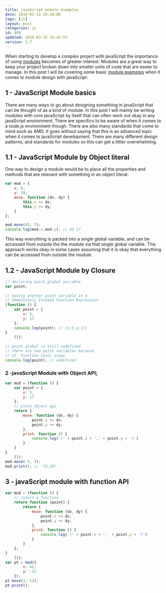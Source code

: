 ```yaml
---
title: javaScript module examples
date: 2019-03-12 19:10:00
tags: [js]
layout: post
categories: js
id: 400
updated: 2019-03-15 16:42:53
version: 1.7
---
```


When starting to develop a complex project with javaScript the importance of using [modules](https://en.wikipedia.org/wiki/Modular_programming) becomes of greater interest. Modules are a great way to keep your project broken down into smaller units of code that are easier to manage. In this post I will be covering some basic [module examples](http://exploringjs.com/es6/ch_modules.html) when it comes to module design with javaScript.

<!-- more -->

## 1 - JavaScript Module basics

There are many ways to go about designing something in javaScript that can be thought of as a kind of module. In this post I will mainly be writing modules with core javaScript by itself that can often work out okay in any javaScript environment. There are specifics to be aware of when it comes to a node.js environment though. There are also many standards that come to mind such as AMD. It goes without saying that this is an advanced topic when it comes to javaScript development. There are many different design patterns, and standards for modules so this can get a littler overwhelming.

## 1.1 - JavaScript Module by Object literal

One way to design a module would be to place all the properties and methods that are relevant with something in an object literal. 

```js
var mod = {
    x: 0,
    y: 10,
    move: function (dx, dy) {
        this.x += dx;
        this.y += dy;
    }
};

mod.move(45, 7);
console.log(mod.x,mod.y); // 45 17
```

This way everything is packed into a single global variable, and can be accessed from outside the the module via that single global variable. This approach works okay in some cases assuming that it is okay that everything can be accessed from outside the module.

## 1.2 - JavaScript Module by Closure

```js
// declaring point global variable
var point;
 
// having another point variable in a 
// Immediately Invoked Function Expression
(function () {
    var point = {
        x: 5,
        y: 17
    };
    console.log(point); // {x:5,y:17}
}
    ());
 
// point global is still undefined
// there are two point variables because
// of  function level scope
console.log(point); // undefined
```


### 2 -javaScript Module with Object API;

```js
var mod = (function () {
    var point = {
        x: 5,
        y: 17
    };
    // plain object api
    return {
        move: function (dx, dy) {
            point.x += dx;
            point.y += dy;
        },
        print: function () {
            console.log('(' + point.x + ',' + point.y + ')')
        }
    }
}
    ());
mod.move(-5, 3);
mod.print(); // '(0,20)'
```

## 3 - javaScript module with function API

```js
var mod = (function () {
    // return a function
    return function (point) {
        return {
            move: function (dx, dy) {
                point.x += dx;
                point.y += dy;
            },
            print: function () {
                console.log('(' + point.x + ',' + point.y + ')')
            }
        }
    };
}
    ());
var pt = mod({
        x: 42,
        y: -12
    });
pt.move(3, 12);
pt.print();
```